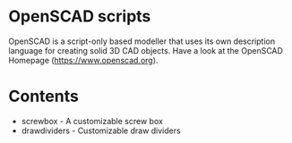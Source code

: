 # OpenSCAD scripts

OpenSCAD is a script-only based modeller that uses its own description language for creating solid 3D CAD objects.
Have a look at the OpenSCAD Homepage (https://www.openscad.org).

# Contents

- screwbox - A customizable screw box
- drawdividers - Customizable draw dividers